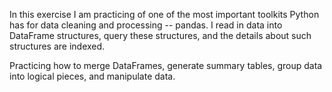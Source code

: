 In this exercise I am practicing of one of the
most important toolkits Python has for data cleaning and processing -- pandas.
I read in data into DataFrame structures, query
these structures, and the details about such structures are indexed.

Practicing how to merge DataFrames, generate summary tables, group data into
logical pieces, and manipulate data. 
